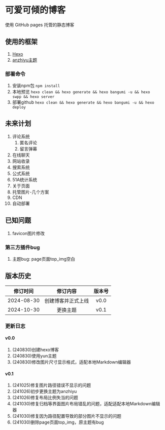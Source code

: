 # 可爱可倾的博客

使用 GitHub pages 托管的静态博客

## 使用的框架

1. [Hexo](https://github.com/hexojs/hexo)
2. [anzhiyu主题](https://github.com/anzhiyu-c/hexo-theme-anzhiyu)

### 部署命令

1. 安装npm包 `npm install`
2. 本地预览 `hexo clean && hexo generate && hexo bangumi -u && hexo swpp && hexo server`
3. 部署github `hexo clean && hexo generate && hexo bangumi -u && hexo deploy`

## 未来计划

1. 评论系统
   1. 匿名评论
   2. 留言弹幕
2. 在线聊天
3. 网站收录
4. 搜索系统
5. 公式系统
6. 51A统计系统
7. 关于页面
8. 托管图片-几个方案
9. CDN
10. 自动部署

## 已知问题

1. favicon图片修改

### 第三方插件bug

1. 主题bug: page页面top_img空白

## 版本历史

|  修订时间   |       修订内容         | 版本号 |
| :--------: | :------------------: | :----: |
| 2024-08-30 |    创建博客并正式上线   |  v0.0  |
| 2024-10-30 |        更换主题       |  v0.1  |

### 更新日志

#### v0.0

1. (240830)创建hexo博客
2. (240830)使用yun主题
3. (240830)修改图片尺寸显示格式，适配本地Markdown编辑器

#### v0.1

1. (241025)修复图片路径错误不显示的问题
2. (241026)初步更换主题为anzhiyu
3. (241026)修复布局比例失当的问题
4. (241030)修复归档等界面图片布局错乱的问题，适配适配本地Markdown编辑器
5. (241030)修复因为路径配置导致的部分图片不显示的问题
6. (241030)删除page页面top_img，原主题有bug
